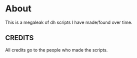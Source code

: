 # About

This is a megaleak of dh scripts I have made/found over time.

## CREDITS

All credits go to the people who made the scripts.
